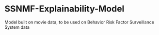 # SSNMF-Explainability-Model
Model built on movie data, to be used on Behavior Risk Factor Surveillance System data
